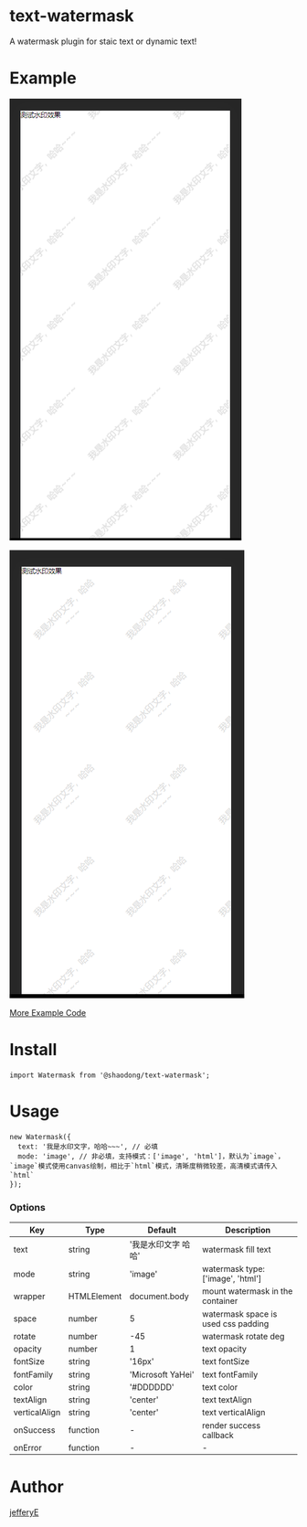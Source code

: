 # text-watermask

A watermask plugin for staic text or dynamic text!

# Example

![IMAGE Demo](/snapshots/image-watermask.png)

![HTML Demo](/snapshots/html-watermask.png)

[More Example Code](https://github.com/jefferyE/text-watermask/tree/master/examples)

# Install

```
import Watermask from '@shaodong/text-watermask';

```

# Usage

```
new Watermask({
  text: '我是水印文字，哈哈~~~', // 必填
  mode: 'image', // 非必填，支持模式：['image', 'html']，默认为`image`，`image`模式使用canvas绘制，相比于`html`模式，清晰度稍微较差，高清模式请传入`html`
});

```

### Options

|  Key  | Type  |  Default  | Description  |
|  ----  | ----  |  ----  | ----  |
| text  | string | '我是水印文字 哈哈' | watermask fill text |
| mode  | string | 'image' | watermask type: ['image', 'html'] |
| wrapper  | HTMLElement | document.body | mount watermask in the container |
| space  | number | 5 | watermask space is used css padding |
| rotate  | number | -45 | watermask rotate deg |
| opacity  | number | 1 | text opacity |
| fontSize  | string | '16px' | text fontSize |
| fontFamily  | string | 'Microsoft YaHei' | text fontFamily |
| color  | string | '#DDDDDD' | text color |
| textAlign  | string | 'center' | text textAlign |
| verticalAlign  | string | 'center' | text verticalAlign |
| onSuccess  | function | - | render success callback |
| onError  | function | - | - |

# Author
[jefferyE](https://github.com/jefferyE)
